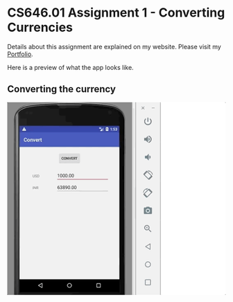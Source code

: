 # CS646.01 Assignment 1 - Converting Currencies

Details about this assignment are explained on my website. Please visit my [Portfolio](https://thucnguyen95.github.io/Portfolio/mobile_applications/CS646.01/assignment1_details.html).

Here is a preview of what the app looks like.

## Converting the currency
![CS646 Assignment 1 Converting the currency](../images_readme/CS646_01_Assignment1_preview.gif)
